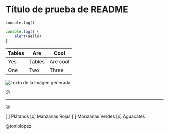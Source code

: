# Título de prueba de README

<!-- Escribir Código ( se hace entre 2 tildes abiertas-->
`console.log()`

<!-- Escribir código en un bloque -->

```javascript
console.log() {
    alert(Hello)
}
```

<!-- Crear una tabla -->

| Tables | Are | Cool |
|--------|-----|------|
| Yes | Tables| Are cool |
| One | Two | Three|


<!-- Generar una imágen ( También se le puede añadir un título ) -->
![Texto de la imágen generada](https://images.pexels.com/photos/1181244/pexels-photo-1181244.jpeg?cs=srgb&dl=pexels-christina-morillo-1181244.jpg&fm=jpg)


<!-- GITHUB MARKDOWN -->

<!-- Emoji  Copia y pega-->
😛

---
<!-- Link de emoji -->

:heart_eyes:


<!-- To do ( Marcar tareas ) -->
[ ] Plátanos
[x] Manzanas Rojas
[ ] Manzanas Verdes
[x] Aguacates


<!-- Mencionar a un usuario -->
@toniblopez